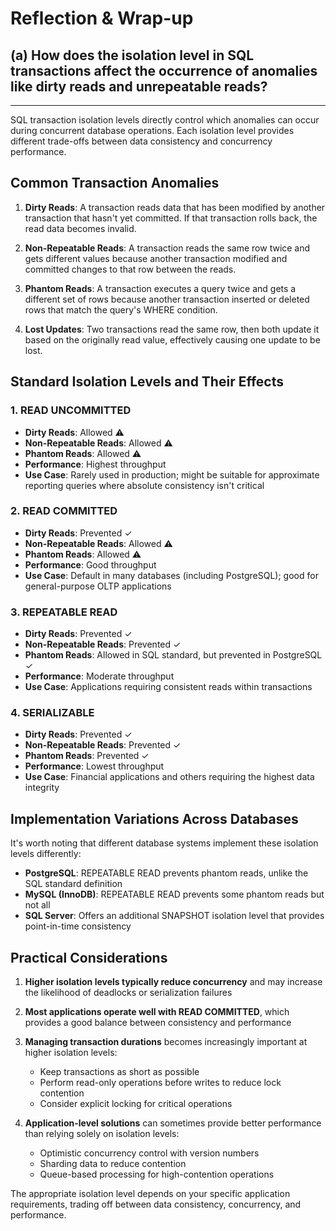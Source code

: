 # Reflection & Wrap-up

## (a) How does the isolation level in SQL transactions affect the occurrence of anomalies like dirty reads and unrepeatable reads?

---

SQL transaction isolation levels directly control which anomalies can occur during concurrent database operations. Each isolation level provides different trade-offs between data consistency and concurrency performance.

## Common Transaction Anomalies

1. **Dirty Reads**: A transaction reads data that has been modified by another transaction that hasn't yet committed. If that transaction rolls back, the read data becomes invalid.

2. **Non-Repeatable Reads**: A transaction reads the same row twice and gets different values because another transaction modified and committed changes to that row between the reads.

3. **Phantom Reads**: A transaction executes a query twice and gets a different set of rows because another transaction inserted or deleted rows that match the query's WHERE condition.

4. **Lost Updates**: Two transactions read the same row, then both update it based on the originally read value, effectively causing one update to be lost.

## Standard Isolation Levels and Their Effects

### 1. READ UNCOMMITTED
- **Dirty Reads**: Allowed ⚠️
- **Non-Repeatable Reads**: Allowed ⚠️
- **Phantom Reads**: Allowed ⚠️
- **Performance**: Highest throughput
- **Use Case**: Rarely used in production; might be suitable for approximate reporting queries where absolute consistency isn't critical

### 2. READ COMMITTED
- **Dirty Reads**: Prevented ✓
- **Non-Repeatable Reads**: Allowed ⚠️
- **Phantom Reads**: Allowed ⚠️
- **Performance**: Good throughput
- **Use Case**: Default in many databases (including PostgreSQL); good for general-purpose OLTP applications

### 3. REPEATABLE READ
- **Dirty Reads**: Prevented ✓
- **Non-Repeatable Reads**: Prevented ✓
- **Phantom Reads**: Allowed in SQL standard, but prevented in PostgreSQL ✓
- **Performance**: Moderate throughput
- **Use Case**: Applications requiring consistent reads within transactions

### 4. SERIALIZABLE
- **Dirty Reads**: Prevented ✓
- **Non-Repeatable Reads**: Prevented ✓
- **Phantom Reads**: Prevented ✓
- **Performance**: Lowest throughput
- **Use Case**: Financial applications and others requiring the highest data integrity

## Implementation Variations Across Databases

It's worth noting that different database systems implement these isolation levels differently:

- **PostgreSQL**: REPEATABLE READ prevents phantom reads, unlike the SQL standard definition
- **MySQL (InnoDB)**: REPEATABLE READ prevents some phantom reads but not all
- **SQL Server**: Offers an additional SNAPSHOT isolation level that provides point-in-time consistency

## Practical Considerations

1. **Higher isolation levels typically reduce concurrency** and may increase the likelihood of deadlocks or serialization failures

2. **Most applications operate well with READ COMMITTED**, which provides a good balance between consistency and performance

3. **Managing transaction durations** becomes increasingly important at higher isolation levels:
   - Keep transactions as short as possible
   - Perform read-only operations before writes to reduce lock contention
   - Consider explicit locking for critical operations

4. **Application-level solutions** can sometimes provide better performance than relying solely on isolation levels:
   - Optimistic concurrency control with version numbers
   - Sharding data to reduce contention
   - Queue-based processing for high-contention operations

The appropriate isolation level depends on your specific application requirements, trading off between data consistency, concurrency, and performance.
